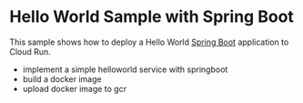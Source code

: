 # Hello World Sample with Spring Boot

This sample shows how to deploy a Hello World [Spring Boot](https://spring.io/projects/spring-boot)
application to Cloud Run.

- implement a simple helloworld service with springboot
- build a docker image
- upload docker image to gcr

